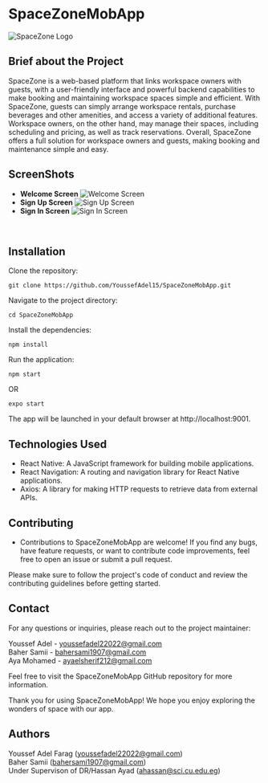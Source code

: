 # SpaceZoneMobApp
![SpaceZone Logo](https://svgur.com/i/tvn.svg)
<br>
## Brief about the Project
SpaceZone is a web-based platform that links workspace owners with guests, with a user-friendly interface and powerful backend capabilities to make booking and maintaining workspace spaces simple and efficient. With SpaceZone, guests can simply arrange workspace rentals, purchase beverages and other amenities, and access a variety of additional features. Workspace owners, on the other hand, may manage their spaces, including scheduling and pricing, as well as track reservations. Overall, SpaceZone offers a full solution for workspace owners and guests, making booking and maintenance simple and easy.

## ScreenShots
- **Welcome Screen**
![Welcome Screen](https://i.ibb.co/7YZsh1K/Welcome-Screen.jpg)
- **Sign Up Screen**
![Sign Up Screen](https://i.ibb.co/52s6HQm/Sign-Up-Screen.jpg)
- **Sign In Screen**
![Sign In Screen](https://i.ibb.co/jMqprVr/Login-Screen.jpg)
<br>

## Installation
Clone the repository:
```
git clone https://github.com/YoussefAdel15/SpaceZoneMobApp.git
```
Navigate to the project directory:
```
cd SpaceZoneMobApp
```
Install the dependencies:
```
npm install
```
Run the application:
```
npm start
```
OR
```
expo start
```

The app will be launched in your default browser at http://localhost:9001.

## Technologies Used
- React Native: A JavaScript framework for building mobile applications.
- React Navigation: A routing and navigation library for React Native applications.
- Axios: A library for making HTTP requests to retrieve data from external APIs.

## Contributing
- Contributions to SpaceZoneMobApp are welcome! If you find any bugs, have feature requests, or want to contribute code improvements, feel free to open an issue or submit a pull request.<br>

Please make sure to follow the project's code of conduct and review the contributing guidelines before getting started.<br>

## Contact
For any questions or inquiries, please reach out to the project maintainer:<br>

Youssef Adel - youssefadel22022@gmail.com<br>
Baher Samii - bahersami1907@gmail.com<br>
Aya Mohamed - ayaelsherif212@gmail.com<br>

Feel free to visit the SpaceZoneMobApp GitHub repository for more information.<br>

Thank you for using SpaceZoneMobApp! We hope you enjoy exploring the wonders of space with our app.

## Authors
Youssef Adel Farag (youssefadel22022@gmail.com) <br> Baher Samii (bahersami1907@gmail.com) <br> Under Supervison of DR/Hassan Ayad (ahassan@sci.cu.edu.eg)
